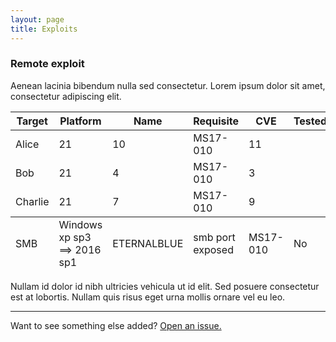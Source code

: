 ```yaml
---
layout: page
title: Exploits
---
```


### Remote exploit

Aenean lacinia bibendum nulla sed consectetur. Lorem ipsum dolor sit amet, consectetur adipiscing elit.

<table>
  <thead>
    <tr>
      <th>Target</th>
      <th>Platform</th>
      <th>Name</th>
      <th>Requisite</th>
      <th>CVE</th>
      <th>Tested</th>
    </tr>
  </thead>
  <tfoot>
    <tr>
      <td>SMB</td>
      <td>Windows xp sp3 ==> 2016 sp1</td>
      <td>ETERNALBLUE</td>
      <td>smb port exposed</td>
      <td>MS17-010</td>
      <td>No</td>
    </tr>
  </tfoot>
  <tbody>
    <tr>
      <td>Alice</td>
      <td>21</td>
      <td>10</td>
      <td>MS17-010</td>
      <td>11</td>
    </tr>
    <tr>
      <td>Bob</td>
      <td>21</td>
      <td>4</td>
      <td>MS17-010</td>
      <td>3</td>
    </tr>
    <tr>
      <td>Charlie</td>
      <td>21</td>
      <td>7</td>
      <td>MS17-010</td>
      <td>9</td>
    </tr>
  </tbody>
</table>

Nullam id dolor id nibh ultricies vehicula ut id elit. Sed posuere consectetur est at lobortis. Nullam quis risus eget urna mollis ornare vel eu leo.

-----

Want to see something else added? <a href="https://github.com/poole/poole/issues/new">Open an issue.</a>
